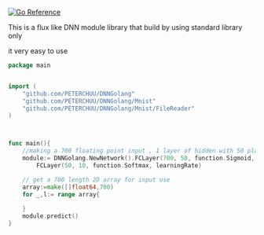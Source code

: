 [![Go Reference](https://pkg.go.dev/badge/github.com/PETERCHUU/DNNGolang.svg)](https://pkg.go.dev/github.com/PETERCHUU/DNNGolang)

This is a flux like DNN module library that build by using standard library only

it very easy to use

```go
package main


import (
	"github.com/PETERCHUU/DNNGolang"
	"github.com/PETERCHUU/DNNGolang/Mnist"
	"github.com/PETERCHUU/DNNGolang/Mnist/FileReader"
)



func main(){
    //making a 700 floating point input , 1 layer of hidden with 50 plating point, and final 10 point of output
    module:= DNNGolang.NewNetwork().FCLayer(700, 50, function.Sigmoid, learningRate).
		FCLayer(50, 10, function.Softmax, learningRate)

    // get a 700 length 2D array for input use
    array:=make([]float64,700)
    for _,l:= range array{
        
    }
    module.predict()
}

```
